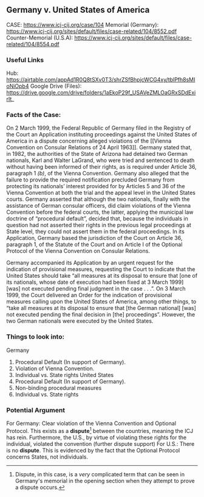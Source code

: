 ## Germany v. United States of America

CASE: https://www.icj-cij.org/case/104
Memorial (Germany): https://www.icj-cij.org/sites/default/files/case-related/104/8552.pdf
Counter-Memorial (U.S.A): https://www.icj-cij.org/sites/default/files/case-related/104/8554.pdf
### Useful Links
Hub: https://airtable.com/appAd1R0Q8tSXv0T3/shrZSfBhpjcWCG4xy/tblPfh8sMIoNiOpb4
Google Drive (Files): https://drive.google.com/drive/folders/1aEkoP29f_USAVeZMLOaGRxSDdExirIt_


### Facts of the Case:
On 2 March 1999, the Federal Republic of Germany filed in the Registry of the Court an Application instituting proceedings against the United States of America in a dispute concerning alleged violations of the [[Vienna Convention on Consular Relations of 24 April 1963]]. Germany stated that, in 1982, the authorities of the State of Arizona had detained two German nationals, Karl and Walter LaGrand, who were tried and sentenced to death without having been informed of their rights, as is required under Article 36, paragraph 1 _(b)_, of the Vienna Convention. Germany also alleged that the failure to provide the required notification precluded Germany from protecting its nationals’ interest provided for by Articles 5 and 36 of the Vienna Convention at both the trial and the appeal level in the United States courts. Germany asserted that although the two nationals, finally with the assistance of German consular officers, did claim violations of the Vienna Convention before the federal courts, the latter, applying the municipal law doctrine of “procedural default”, decided that, because the individuals in question had not asserted their rights in the previous legal proceedings at State level, they could not assert them in the federal proceedings. In its Application, Germany based the jurisdiction of the Court on Article 36, paragraph 1, of the Statute of the Court and on Article I of the Optional Protocol of the Vienna Convention on Consular Relations.

Germany accompanied its Application by an urgent request for the indication of provisional measures, requesting the Court to indicate that the United States should take “all measures at its disposal to ensure that [one of its nationals, whose date of execution had been fixed at 3 March 1999] [was] not executed pending final judgment in the case . . .”. On 3 March 1999, the Court delivered an Order for the indication of provisional measures calling upon the United States of America, among other things, to “take all measures at its disposal to ensure that [the German national] [was] not executed pending the final decision in [the] proceedings”. However, the two German nationals were executed by the United States.

### Things to look into:
Germany
1. Procedural Default (In support of Germany). 
2. Violation of Vienna Convention.
3. Individual vs. State rights
United States
1. Procedural Default (In support of Germany). 
2. Non-binding procedural measures
3. Individual vs. State rights

### Potential Argument
For Germany:
	Clear violation of the Vienna Convention and Optional Protocol. This exists as a **dispute**[^1] between the countries, meaning the ICJ has rein.
	Furthermore, the U.S., by virtue of violating these rights for the individual, violated the convention (further dispute support)
For U.S.:
	There is no **dispute**. This is evidenced by the fact that the Optional Protocol concerns States, not individuals. 

[^1]: Dispute, in this case, is a *very* complicated term that can be seen in Germany's memorial in the opening section when they attempt to prove a dispute occurs.